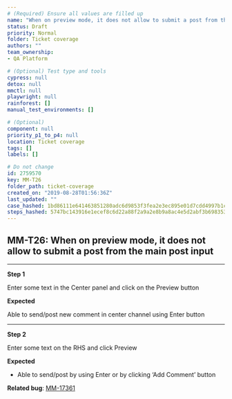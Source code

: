 ```yaml
---
# (Required) Ensure all values are filled up
name: "When on preview mode, it does not allow to submit a post from the main post input"
status: Draft
priority: Normal
folder: Ticket coverage
authors: ""
team_ownership: 
- QA Platform

# (Optional) Test type and tools
cypress: null
detox: null
mmctl: null
playwright: null
rainforest: []
manual_test_environments: []

# (Optional)
component: null
priority_p1_to_p4: null
location: Ticket coverage
tags: []
labels: []

# Do not change
id: 2759570
key: MM-T26
folder_path: ticket-coverage
created_on: "2019-08-28T01:56:36Z"
last_updated: ""
case_hashed: 1bd86111e641463851280adc6d9853f3fea2e3ec895e01d7cdd4997b1cc2d0b7b3f18abacbc8f52d558b62651c700099
steps_hashed: 5747bc143916e1ecef8c6d22a88f2a9a2e8b9a8ac4e5d2abf3b6983539c8feb23547fb411895df2b085befe74b2a5950
---
```


## MM-T26: When on preview mode, it does not allow to submit a post from the main post input

---

**Step 1**

Enter some text in the Center panel and click on the Preview button

**Expected**

Able to send/post new comment in center channel using Enter button

---

**Step 2**

Enter some text on the RHS and click Preview

**Expected**

- Able to send/post by using Enter or by clicking ‘Add Comment’ button

**Related bug**: [MM-17361](https://mattermost.atlassian.net/browse/MM-17361)
